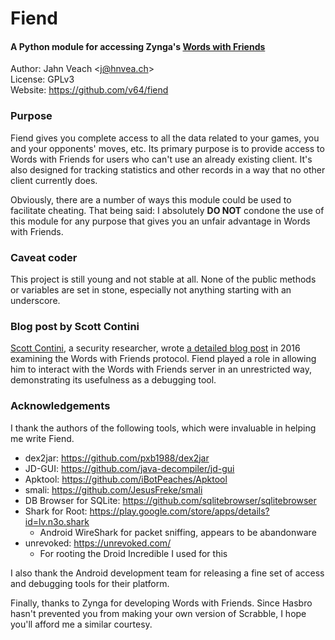 # Fiend
#### A Python module for accessing Zynga's [Words with Friends](https://market.android.com/details?id=com.zynga.words)

Author: Jahn Veach &lt;j@hnvea.ch&gt;  
License: GPLv3  
Website: https://github.com/v64/fiend  

### Purpose
Fiend gives you complete access to all the data related to your games, you and your opponents' moves, etc. Its primary purpose is to provide access to Words with Friends for users who can't use an already existing client. It's also designed for tracking statistics and other records in a way that no other client currently does.

Obviously, there are a number of ways this module could be used to facilitate cheating. That being said: I absolutely **DO NOT** condone the use of this module for any purpose that gives you an unfair advantage in Words with Friends.

### Caveat coder
This project is still young and not stable at all. None of the public methods or variables are set in stone, especially not anything starting with an underscore.

### Blog post by Scott Contini
[Scott Contini](https://littlemaninmyhead.wordpress.com/about/), a security researcher, wrote [a detailed blog post](https://littlemaninmyhead.wordpress.com/2016/04/09/words-with-friends-trusts-the-clients-a-little-too-much/) in 2016 examining the Words with Friends protocol. Fiend played a role in allowing him to interact with the Words with Friends server in an unrestricted way, demonstrating its usefulness as a debugging tool.

### Acknowledgements
I thank the authors of the following tools, which were invaluable in helping me write Fiend.

* dex2jar: https://github.com/pxb1988/dex2jar
* JD-GUI: https://github.com/java-decompiler/jd-gui
* Apktool: https://github.com/iBotPeaches/Apktool
* smali: https://github.com/JesusFreke/smali
* DB Browser for SQLite: https://github.com/sqlitebrowser/sqlitebrowser
* Shark for Root: https://play.google.com/store/apps/details?id=lv.n3o.shark
    * Android WireShark for packet sniffing, appears to be abandonware
* unrevoked: https://unrevoked.com/
   * For rooting the Droid Incredible I used for this

I also thank the Android development team for releasing a fine set of access and debugging tools for their platform.

Finally, thanks to Zynga for developing Words with Friends. Since Hasbro hasn't prevented you from making your own version of Scrabble, I hope you'll afford me a similar courtesy.
